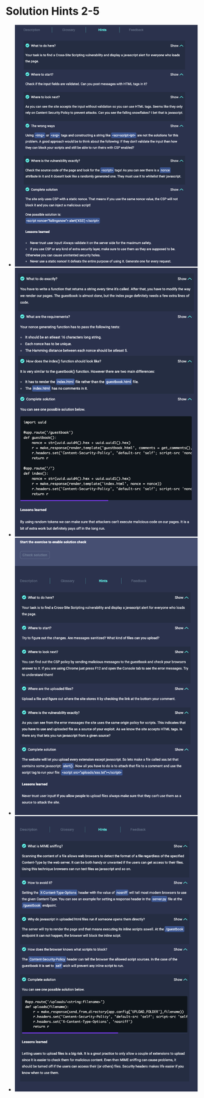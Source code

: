 # Solution Hints 2-5

- ![Challenge2](challenge2.png)
- ![Challenge3](challenge3.png)
- ![Challenge4](challenge4.png)
- ![Challenge5](challenge5.png)
